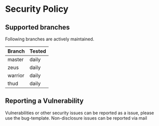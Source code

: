 # Security Policy

## Supported branches

Following branches are actively maintained.

| Branch   | Tested             |
| -------- | ------------------ |
| master   | daily              |
| zeus     | daily              |
| warrior  | daily              |
| thud     | daily              |

## Reporting a Vulnerability

Vulnerabilities or other security issues can be reported as a issue, please use the bug-template.
Non-disclosure issues can be reported via mail
